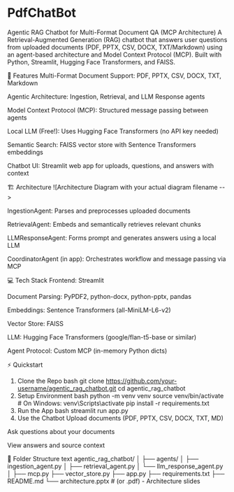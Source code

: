 # PdfChatBot
Agentic RAG Chatbot for Multi-Format Document QA (MCP Architecture)
A Retrieval-Augmented Generation (RAG) chatbot that answers user questions from uploaded documents (PDF, PPTX, CSV, DOCX, TXT/Markdown) using an agent-based architecture and Model Context Protocol (MCP).
Built with Python, Streamlit, Hugging Face Transformers, and FAISS.

🚀 Features
Multi-Format Document Support: PDF, PPTX, CSV, DOCX, TXT, Markdown

Agentic Architecture: Ingestion, Retrieval, and LLM Response agents

Model Context Protocol (MCP): Structured message passing between agents

Local LLM (Free!): Uses Hugging Face Transformers (no API key needed)

Semantic Search: FAISS vector store with Sentence Transformers embeddings

Chatbot UI: Streamlit web app for uploads, questions, and answers with context

🏗️ Architecture
![Architecture Diagram with your actual diagram filename -->

IngestionAgent: Parses and preprocesses uploaded documents

RetrievalAgent: Embeds and semantically retrieves relevant chunks

LLMResponseAgent: Forms prompt and generates answers using a local LLM

CoordinatorAgent (in app): Orchestrates workflow and message passing via MCP

💻 Tech Stack
Frontend: Streamlit

Document Parsing: PyPDF2, python-docx, python-pptx, pandas

Embeddings: Sentence Transformers (all-MiniLM-L6-v2)

Vector Store: FAISS

LLM: Hugging Face Transformers (google/flan-t5-base or similar)

Agent Protocol: Custom MCP (in-memory Python dicts)

⚡ Quickstart
1. Clone the Repo
bash
git clone https://github.com/your-username/agentic_rag_chatbot.git
cd agentic_rag_chatbot
2. Setup Environment
bash
python -m venv venv
source venv/bin/activate  # On Windows: venv\Scripts\activate
pip install -r requirements.txt
3. Run the App
bash
streamlit run app.py
4. Use the Chatbot
Upload documents (PDF, PPTX, CSV, DOCX, TXT, MD)

Ask questions about your documents

View answers and source context

🧩 Folder Structure
text
agentic_rag_chatbot/
│
├── agents/
│   ├── ingestion_agent.py
│   ├── retrieval_agent.py
│   └── llm_response_agent.py
│
├── mcp.py
├── vector_store.py
├── app.py
├── requirements.txt
├── README.md
└── architecture.pptx  # (or .pdf) - Architecture slides
